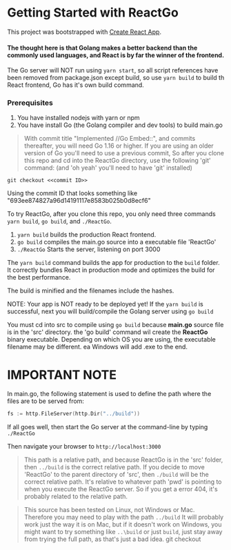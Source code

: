 # Getting Started with ReactGo

This project was bootstrapped with [Create React App](https://github.com/facebook/create-react-app).

#### The thought here is that Golang makes a better backend than the commonly used languages, and React is by far the winner of the frontend.

The Go server will NOT run using `yarn start`, so all script references have been removed from package.json except build, so use `yarn build` to build th React frontend, Go has it's own build command.

### **Prerequisites**

1. You have installed nodejs with yarn or npm
2. You have install Go (the Golang compiler and dev tools) to build main.go

> With commit title "Implemented //Go Embed::", and commits thereafter, you will need Go 1.16 or higher. If you are using an older version of Go you'll need to use a previous commit, So after you clone this repo and cd into the ReactGo directory, use the following 'git' command: (and 'oh yeah' you'll need to have 'git' installed)

```
git checkout <<commit ID>>
```

Using the commit ID that looks something like "693ee874827a96d14191117e8583b025b0d8ecf6"

To try ReactGo, after you clone this repo, you only need three commands `yarn build`, `go build`, and `./ReactGo`.

1. `yarn build` builds the production React frontend.
2. `go build` compiles the main.go source into a executable file 'ReactGo'
3. `./ReactGo` Starts the server, listening on port 3000

The `yarn build` command builds the app for production to the `build` folder.
It correctly bundles React in production mode and optimizes the build for the best performance.

The build is minified and the filenames include the hashes.

NOTE: Your app is NOT ready to be deployed yet!
If the `yarn build` is successful, next you will build/compile the Golang server using `go build`

You must cd into src to compile using `go build` because **main.go** source file is in the 'src' directory. the 'go build' command wil create the **ReactGo** binary executable. Depending on which OS you are using, the executable filename may be different. ea Windows will add .exe to the end.

# **IMPORTANT NOTE**

In main.go, the following statement is used to define the path where the files are to be served from:

```go
fs := http.FileServer(http.Dir("../build"))
```

If all goes well, then start the Go server at the command-line by typing `./ReactGo`

Then navigate your browser to `http://localhost:3000`

> This path is a relative path, and because ReactGo is in the 'src' folder, then `../build` is the correct relative path. If you decide to move 'ReactGo' to the parent directory of 'src', then `./build` will be the correct relative path. It's relative to whatever path 'pwd' is pointing to when you execute the ReactGo server. So if you get a error 404, it's probably related to the relative path.

> This source has been tested on Linux, not Windows or Mac. Therefore you may need to play with the path `../build` It will probably work just the way it is on Mac, but if it doesn't work on Windows, you might want to try something like `..\build` or just `build`, just stay away from trying the full path, as that's just a bad idea.
> git checkout
